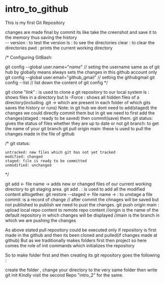 # intro_to_github
This is my first Git Repository

changes are made final by  commit its like take the creenshot and save it to the memory thus saving the history  
-- version  :  to test the version
ls : to see the directories
clear : to clear the directories
pwd : prints the current working directory

/*
Configuring GitBash:

git config --global user.name="_name_"                // seting the username same as of git hub  by globally means always sets the changes in this github account only
git config --global user.email="github_gmail"         // setting the githubgmail
git config --list                                     // list down the content of git config
*/

git clone "_link_" : is used to clone a git repository to our local system
ls : shows files in a directory but       ls -Force : shows all hidden files of a directory(including .git -> which are present in each folder of  which gits saves the history or runs)
Note: in git hub we dont need to add(staged) the changes we could directly commit them but in git we need to first add the changes(staged : ready to be saved) then commit(save) them. 
git status:  gives the status of files whether they are up to date or not
git branch:  to get the name of your git branch
git pull origin main: these is used to pull the changes made in the file of github 

/*
    git status:

    untracked: new files which git has not yet tracked
    modified: changed
    staged: file is ready to be committed
    unmodified: unchanged
*/

git add <- file name -> adds new or changed files of our current working directory to git staging area.
git add . : is used to add all the modified content alltogether.
git restore --staged <- file name  -> : to unstage a file
commit: is a record of change       // after commit the chnages will be saved but not published to publish we need to pust the changes.
git push origin main : upload local repo content to remote repo content
//origin is the name of the default repository in which changes will be displayed
//main is the branch in which we are pushing the changes


As above stated pull repository could be executed only if repository is first made in the github and then its been cloned and pulled(if changes made at github)
But as we traditionally makes folders first then project so here comes the role of init commands which initializes the repository

So to make folder first and then creating its git repository goes the following :

create the folder , change your directory to the very same folder then write git init
Kindly visit the second Repo "intro_2" for the same.



